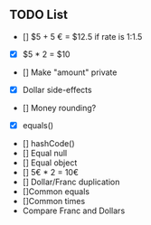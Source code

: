 ## TODO List
- [] $5 + 5 € = $12.5 if rate is 1:1.5
- [X] $5 * 2 = $10
- [] Make "amount" private
- [X] Dollar side-effects
- [] Money rounding?
- [X] equals()
- [] hashCode()
- [] Equal null
- [] Equal object
- [] 5€ * 2 = 10€
- [] Dollar/Franc duplication
- []Common equals
- []Common times
- Compare Franc and Dollars